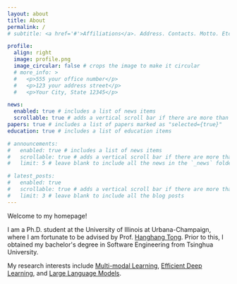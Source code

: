 ```yaml
---
layout: about
title: About
permalink: /
# subtitle: <a href='#'>Affiliations</a>. Address. Contacts. Motto. Etc.

profile:
  align: right
  image: profile.png
  image_circular: false # crops the image to make it circular
  # more_info: >
  #   <p>555 your office number</p>
  #   <p>123 your address street</p>
  #   <p>Your City, State 12345</p>

news: 
  enabled: true # includes a list of news items
  scrollable: true # adds a vertical scroll bar if there are more than 3 news items
papers: true # includes a list of papers marked as "selected={true}"
education: true # includes a list of education items

# announcements:
#   enabled: true # includes a list of news items
#   scrollable: true # adds a vertical scroll bar if there are more than 3 news items
#   limit: 5 # leave blank to include all the news in the `_news` folder

# latest_posts:
#   enabled: true
#   scrollable: true # adds a vertical scroll bar if there are more than 3 new posts items
#   limit: 3 # leave blank to include all the blog posts
---
```


Welcome to my homepage! 

I am a Ph.D. student at the University of Illinois at Urbana-Champaign, where I am fortunate to be advised by Prof. [Hanghang Tong](http://tonghanghang.org/). Prior to this, I obtained my bachelor's degree in Software Engineering from Tsinghua University.
<!-- I will begin my Ph.D. at the  in Fall 2025, fortunate to be supervised by Prof. Hanghang Tong. -->


My research interests include <u>Multi-modal Learning</u>, <u>Efficient Deep Learning</u>, and <u>Large Language Models</u>.
<p></p>